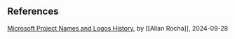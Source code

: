 ## References

[Microsoft Project Names and Logos History](https://www.linkedin.com/pulse/microsoft-project-names-logos-history-allan-rocha-e1m7c/), by [[Allan Rocha]], 2024-09-28